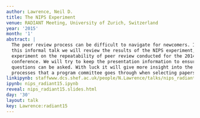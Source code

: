 ```yaml
---
author: Lawrence, Neil D.
title: The NIPS Experiment
venue: RADIANT Meeting, University of Zurich, Switzerland
year: '2015'
month: '1'
abstract: |
  The peer review process can be difficult to navigate for newcomers. In
  this informal talk we will review the results of the NIPS experiment, an
  experiment on the repeatability of peer review conducted for the 2014
  conference. We will try to keep the presentation information to ensure
  questions can be asked. With luck it will give more insight into the
  processes that a program committee goes through when selecting papers.
linkipynb: staffwww.dcs.shef.ac.uk/people/N.Lawrence/talks/nips_radiant15.ipynb
ipynb: nips_radiant15.ipynb
reveal: nips_radiant15.slides.html
day: '30'
layout: talk
key: Lawrence:radiant15
---
```

